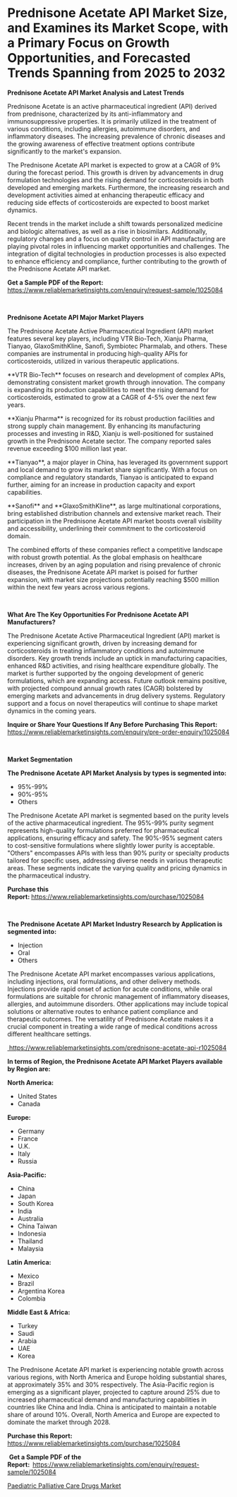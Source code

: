 <p><h1>Prednisone Acetate API Market Size, and Examines its Market Scope, with a Primary Focus on Growth Opportunities, and Forecasted Trends Spanning from 2025 to 2032</h1></p><p><strong>Prednisone Acetate API Market Analysis and Latest Trends</strong></p>
<p><p>Prednisone Acetate is an active pharmaceutical ingredient (API) derived from prednisone, characterized by its anti-inflammatory and immunosuppressive properties. It is primarily utilized in the treatment of various conditions, including allergies, autoimmune disorders, and inflammatory diseases. The increasing prevalence of chronic diseases and the growing awareness of effective treatment options contribute significantly to the market's expansion.</p><p>The Prednisone Acetate API market is expected to grow at a CAGR of 9% during the forecast period. This growth is driven by advancements in drug formulation technologies and the rising demand for corticosteroids in both developed and emerging markets. Furthermore, the increasing research and development activities aimed at enhancing therapeutic efficacy and reducing side effects of corticosteroids are expected to boost market dynamics.</p><p>Recent trends in the market include a shift towards personalized medicine and biologic alternatives, as well as a rise in biosimilars. Additionally, regulatory changes and a focus on quality control in API manufacturing are playing pivotal roles in influencing market opportunities and challenges. The integration of digital technologies in production processes is also expected to enhance efficiency and compliance, further contributing to the growth of the Prednisone Acetate API market.</p></p>
<p><strong>Get a Sample PDF of the Report:&nbsp;</strong> <a href="https://www.reliablemarketinsights.com/enquiry/request-sample/1025084?utm_campaign=1937&utm_medium=2&utm_source=Github&utm_content=ia&utm_term=22032025&utm_id=prednisone-acetate-api">https://www.reliablemarketinsights.com/enquiry/request-sample/1025084</a></p>
<p>&nbsp;</p>
<p><strong>Prednisone Acetate API Major Market Players</strong></p>
<p><p>The Prednisone Acetate Active Pharmaceutical Ingredient (API) market features several key players, including VTR Bio-Tech, Xianju Pharma, Tianyao, GlaxoSmithKline, Sanofi, Symbiotec Pharmalab, and others. These companies are instrumental in producing high-quality APIs for corticosteroids, utilized in various therapeutic applications.</p><p>**VTR Bio-Tech** focuses on research and development of complex APIs, demonstrating consistent market growth through innovation. The company is expanding its production capabilities to meet the rising demand for corticosteroids, estimated to grow at a CAGR of 4-5% over the next few years.</p><p>**Xianju Pharma** is recognized for its robust production facilities and strong supply chain management. By enhancing its manufacturing processes and investing in R&D, Xianju is well-positioned for sustained growth in the Prednisone Acetate sector. The company reported sales revenue exceeding $100 million last year.</p><p>**Tianyao**, a major player in China, has leveraged its government support and local demand to grow its market share significantly. With a focus on compliance and regulatory standards, Tianyao is anticipated to expand further, aiming for an increase in production capacity and export capabilities.</p><p>**Sanofi** and **GlaxoSmithKline**, as large multinational corporations, bring established distribution channels and extensive market reach. Their participation in the Prednisone Acetate API market boosts overall visibility and accessibility, underlining their commitment to the corticosteroid domain.</p><p>The combined efforts of these companies reflect a competitive landscape with robust growth potential. As the global emphasis on healthcare increases, driven by an aging population and rising prevalence of chronic diseases, the Prednisone Acetate API market is poised for further expansion, with market size projections potentially reaching $500 million within the next few years across various regions.</p></p>
<p>&nbsp;</p>
<p><strong>What Are The Key Opportunities For Prednisone Acetate API Manufacturers?</strong></p>
<p><p>The Prednisone Acetate Active Pharmaceutical Ingredient (API) market is experiencing significant growth, driven by increasing demand for corticosteroids in treating inflammatory conditions and autoimmune disorders. Key growth trends include an uptick in manufacturing capacities, enhanced R&D activities, and rising healthcare expenditure globally. The market is further supported by the ongoing development of generic formulations, which are expanding access. Future outlook remains positive, with projected compound annual growth rates (CAGR) bolstered by emerging markets and advancements in drug delivery systems. Regulatory support and a focus on novel therapeutics will continue to shape market dynamics in the coming years.</p></p>
<p><strong>Inquire or Share Your Questions If Any Before Purchasing This Report:</strong> <a href="https://www.reliablemarketinsights.com/enquiry/pre-order-enquiry/1025084?utm_campaign=1937&utm_medium=2&utm_source=Github&utm_content=ia&utm_term=22032025&utm_id=prednisone-acetate-api">https://www.reliablemarketinsights.com/enquiry/pre-order-enquiry/1025084</a></p>
<p>&nbsp;</p>
<p><strong>Market Segmentation</strong></p>
<p><strong>The Prednisone Acetate API Market Analysis by types is segmented into:</strong></p>
<p><ul><li>95%-99%</li><li>90%-95%</li><li>Others</li></ul></p>
<p><p>The Prednisone Acetate API market is segmented based on the purity levels of the active pharmaceutical ingredient. The 95%-99% purity segment represents high-quality formulations preferred for pharmaceutical applications, ensuring efficacy and safety. The 90%-95% segment caters to cost-sensitive formulations where slightly lower purity is acceptable. "Others" encompasses APIs with less than 90% purity or specialty products tailored for specific uses, addressing diverse needs in various therapeutic areas. These segments indicate the varying quality and pricing dynamics in the pharmaceutical industry.</p></p>
<p><strong>Purchase this Report:&nbsp;</strong><a href="https://www.reliablemarketinsights.com/purchase/1025084?utm_campaign=1937&utm_medium=2&utm_source=Github&utm_content=ia&utm_term=22032025&utm_id=prednisone-acetate-api">https://www.reliablemarketinsights.com/purchase/1025084</a></p>
<p>&nbsp;</p>
<p><strong>The Prednisone Acetate API Market Industry Research by Application is segmented into:</strong></p>
<p><ul><li>Injection</li><li>Oral</li><li>Others</li></ul></p>
<p><p>The Prednisone Acetate API market encompasses various applications, including injections, oral formulations, and other delivery methods. Injections provide rapid onset of action for acute conditions, while oral formulations are suitable for chronic management of inflammatory diseases, allergies, and autoimmune disorders. Other applications may include topical solutions or alternative routes to enhance patient compliance and therapeutic outcomes. The versatility of Prednisone Acetate makes it a crucial component in treating a wide range of medical conditions across different healthcare settings.</p></p>
<p><a href="https://www.reliablemarketinsights.com/prednisone-acetate-api-r1025084?utm_campaign=1937&utm_medium=2&utm_source=Github&utm_content=ia&utm_term=22032025&utm_id=prednisone-acetate-api">&nbsp;https://www.reliablemarketinsights.com/prednisone-acetate-api-r1025084</a></p>
<p><strong>In terms of Region, the Prednisone Acetate API Market Players available by Region are:</strong></p>
<p>
    <p> <strong> North America: </strong>
        <ul>
            <li>United States</li>
            <li>Canada</li>
        </ul>
        </p> 
    <p> <strong> Europe: </strong>
        <ul>
            <li>Germany</li>
            <li>France</li>
            <li>U.K.</li>
            <li>Italy</li>
            <li>Russia</li>
        </ul>
        </p> 
    <p> <strong> Asia-Pacific: </strong>
        <ul>
            <li>China</li>
            <li>Japan</li>
            <li>South Korea</li>
            <li>India</li>
            <li>Australia</li>
            <li>China Taiwan</li>
            <li>Indonesia</li>
            <li>Thailand</li>
            <li>Malaysia</li>
        </ul>
        </p> 
    <p> <strong> Latin America: </strong>
        <ul>
            <li>Mexico</li>
            <li>Brazil</li>
            <li>Argentina Korea</li>
            <li>Colombia</li>
        </ul>
        </p> 
    <p> <strong> Middle East & Africa: </strong>
        <ul>
            <li>Turkey</li>
            <li>Saudi</li>
            <li>Arabia</li>
            <li>UAE</li>
            <li>Korea</li>
        </ul>
    </p>
    </p>
<p><p>The Prednisone Acetate API market is experiencing notable growth across various regions, with North America and Europe holding substantial shares, at approximately 35% and 30% respectively. The Asia-Pacific region is emerging as a significant player, projected to capture around 25% due to increased pharmaceutical demand and manufacturing capabilities in countries like China and India. China is anticipated to maintain a notable share of around 10%. Overall, North America and Europe are expected to dominate the market through 2028.</p></p>
<p><strong>Purchase this Report: </strong><a href="https://www.reliablemarketinsights.com/purchase/1025084?utm_campaign=1937&utm_medium=2&utm_source=Github&utm_content=ia&utm_term=22032025&utm_id=prednisone-acetate-api">https://www.reliablemarketinsights.com/purchase/1025084</a></p>
<p>&nbsp;<strong>Get a Sample PDF of the Report:&nbsp;&nbsp;</strong><a href="https://www.reliablemarketinsights.com/enquiry/request-sample/1025084?utm_campaign=1937&utm_medium=2&utm_source=Github&utm_content=ia&utm_term=22032025&utm_id=prednisone-acetate-api">https://www.reliablemarketinsights.com/enquiry/request-sample/1025084</a></p>
<p><strong></strong></p>
<p><p><a href="https://github.com/bmorecock/Market-Research-Report-List-6/blob/main/paediatric-palliative-care-drugs-market.md?utm_campaign=1937&utm_medium=2&utm_source=Github&utm_content=ia&utm_term=22032025&utm_id=prednisone-acetate-api">Paediatric Palliative Care Drugs Market</a></p></p>